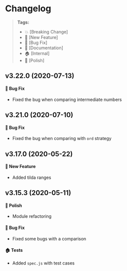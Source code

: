 Changelog
=========

> **Tags:**
> - :boom:       [Breaking Change]
> - :rocket:     [New Feature]
> - :bug:        [Bug Fix]
> - :memo:       [Documentation]
> - :house:      [Internal]
> - :nail_care:  [Polish]

## v3.22.0 (2020-07-13)

#### :bug: Bug Fix

* Fixed the bug when comparing intermediate numbers

## v3.21.0 (2020-07-10)

#### :bug: Bug Fix

* Fixed the bug when comparing with `ord` strategy

## v3.17.0 (2020-05-22)

#### :rocket: New Feature

* Added tilda ranges

## v3.15.3 (2020-05-11)

#### :nail_care: Polish

* Module refactoring

#### :bug: Bug Fix

* Fixed some bugs with a comparison

#### :house: Tests

* Added `spec.js` with test cases
